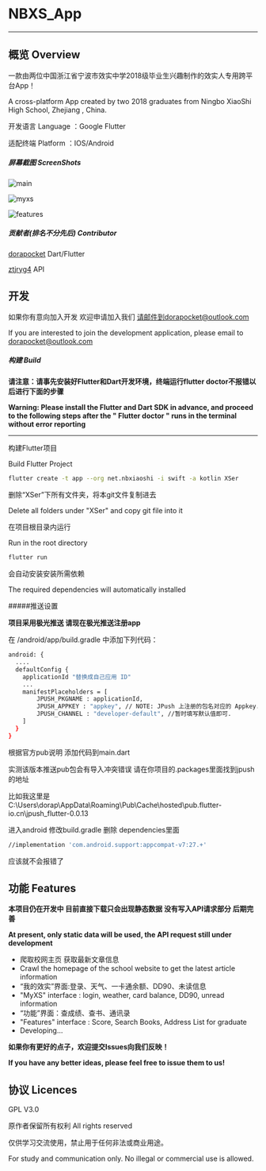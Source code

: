 # NBXS_App

------

## 概览 Overview

一款由两位中国浙江省宁波市效实中学2018级毕业生兴趣制作的效实人专用跨平台App！

A cross-platform App created by two 2018 graduates from Ningbo XiaoShi High School, Zhejiang , China.

开发语言 Language ：Google Flutter

适配终端 Platform ：IOS/Android

##### 屏幕截图 ScreenShots

![main](main.jpg)

![myxs](myxs.jpg)

![features](features.jpg)

##### 贡献者(排名不分先后) Contributor

[dorapocket](https://github.com/dorapocket)  Dart/Flutter

[ztjryg4](https://github.com/ztjryg4)  API

## 开发

如果你有意向加入开发 欢迎申请加入我们 请邮件到dorapocket@outlook.com

If you are interested to join the development application, please email to dorapocket@outlook.com

##### 构建 Build

**请注意：请事先安装好Flutter和Dart开发环境，终端运行flutter doctor不报错以后进行下面的步骤**

**Warning: Please install the Flutter and Dart SDK in advance, and proceed to the following steps after the " Flutter doctor " runs in the terminal without error reporting**

****

构建Flutter项目 

Build Flutter Project

```bash
flutter create -t app --org net.nbxiaoshi -i swift -a kotlin XSer 
```

删除“XSer”下所有文件夹，将本git文件复制进去

Delete all folders under "XSer" and copy git file into it

在项目根目录内运行

Run in the root directory

```bash
flutter run
```

会自动安装安装所需依赖

The required dependencies will automatically installed

#####推送设置

**项目采用极光推送 请现在极光推送注册app**

在 /android/app/build.gradle 中添加下列代码：

```bash
android: {
  ....
  defaultConfig {
    applicationId "替换成自己应用 ID"
    ...
    manifestPlaceholders = [
        JPUSH_PKGNAME : applicationId,
        JPUSH_APPKEY : "appkey", // NOTE: JPush 上注册的包名对应的 Appkey.
        JPUSH_CHANNEL : "developer-default", //暂时填写默认值即可.
    ]
  }    
}
```

根据官方pub说明 添加代码到main.dart

实测该版本推送pub包会有导入冲突错误 请在你项目的.packages里面找到jpush的地址

比如我这里是C:\Users\dorap\AppData\Roaming\Pub\Cache\hosted\pub.flutter-io.cn\jpush_flutter-0.0.13

进入android 修改build.gradle 删除 dependencies里面 

```bash
//implementation 'com.android.support:appcompat-v7:27.+'
```

应该就不会报错了

## 功能 Features

**本项目仍在开发中 目前直接下载只会出现静态数据 没有写入API请求部分 后期完善**

**At present, only static data will be used, the API request still under development**

- 爬取校网主页 获取最新文章信息 
- Crawl the homepage of the school website to get the latest article information
- “我的效实”界面:登录、天气、一卡通余额、DD90、未读信息
- "MyXS" interface : login, weather, card balance, DD90, unread information
- “功能”界面：查成绩、查书、通讯录
- "Features" interface : Score, Search Books, Address List for graduate
- Developing...

**如果你有更好的点子，欢迎提交Issues向我们反映！**

**If you have any better ideas, please feel free to issue them to us!**

## 协议 Licences

GPL V3.0

原作者保留所有权利 All rights reserved

仅供学习交流使用，禁止用于任何非法或商业用途。

For study and communication only. No illegal or commercial use is allowed.